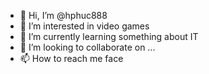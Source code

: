 - 👋 Hi, I’m @hphuc888
- 👀 I’m interested in video games
- 🌱 I’m currently learning something about IT
- 💞️ I’m looking to collaborate on ...
- 📫 How to reach me face

<!---
hphuc888/hphuc888 is a ✨ special ✨ repository because its `README.md` (this file) appears on your GitHub profile.
You can click the Preview link to take a look at your changes.
--->
